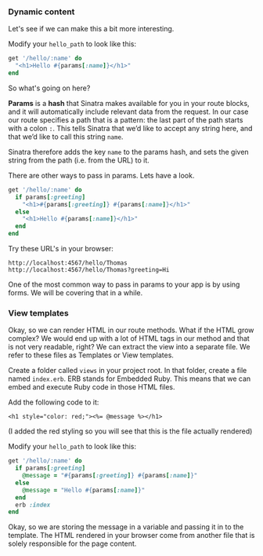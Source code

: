 ### Dynamic content

Let's see if we can make this a bit more interesting.

Modify your `hello_path` to look like this:

```ruby
get '/hello/:name' do
  "<h1>Hello #{params[:name]}</h1>"
end
```
So what's going on here? 

**Params** is a **hash** that Sinatra makes available for you in your route blocks, and it will automatically include relevant data from the request.
In our case our route specifies a path that is a pattern: the last part of the path starts with a colon `:`. This tells Sinatra that we’d like to accept any string here, and that we’d like to call this string `name`.

Sinatra therefore adds the key `name` to the params hash, and sets the given string from the path (i.e. from the URL) to it.

There are other ways to pass in params. Lets have a look.

```ruby
get '/hello/:name' do
  if params[:greeting]
    "<h1>#{params[:greeting]} #{params[:name]}</h1>"
  else
    "<h1>Hello #{params[:name]}</h1>"
  end
end
```

Try these URL's in your browser: 
```
http://localhost:4567/hello/Thomas
http://localhost:4567/hello/Thomas?greeting=Hi
```

One of the most common way to pass in params to your app is by using forms. We will be covering that in a while.

### View templates

Okay, so we can render HTML in our route methods. What if the HTML grow complex? We would end up with a lot of HTML tags in our method and that is not very readable, right? We can extract the view into a separate file. We refer to these files as Templates or View templates. 

Create a folder called `views` in your project root. In that folder, create a file named `index.erb`. ERB stands for Embedded Ruby. This means that we can embed and execute Ruby code in those HTML files. 

Add the following code to it:
```erb
<h1 style="color: red;"><%= @message %></h1>
```
(I added the red styling so you will see that this is the file actually rendered)

Modify your `hello_path` to look like this:
```ruby
get '/hello/:name' do
  if params[:greeting]
    @message = "#{params[:greeting]} #{params[:name]}"
  else
    @message = "Hello #{params[:name]}"
  end
  erb :index
end

```

Okay, so we are storing the message in a variable and passing it in to the template. The HTML rendered in your browser come from another file that is solely responsible for the page content. 


